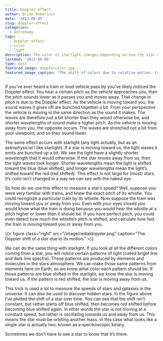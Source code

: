 ```yaml
---
title: Doppler effect
author: Brian Koberlein
date: '2013-09-05'
slug: doppler-effect
categories:
  - Astronomy
tags:
  - Doppler effect
  - color
  - light
description: The color of starlight changes depending on how the star moves relative to us 
lastmod: '2013-09-05'
type: post
featured_image: dopplercolor.jpg
featured_image_caption: "The shift of colors due to relative motion. Credit: Wikipedia"
---
```


If you’ve ever heard a train or loud vehicle pass by you’ve likely noticed the Doppler effect. You hear a certain pitch as the vehicle approaches you, then the pitch sounds lower as it passes you and moves away. That change in pitch is due to the Doppler effect. As the vehicle is moving toward you, the sound waves it gives off are bunched together a bit. From your perspective the vehicle is moving in the same direction as the sound it makes. The waves are therefore just a bit shorter than they would otherwise be, and shorter wavelengths of sound make a higher pitch. As the vehicle is moving away from you, the opposite occurs. The waves are stretched out a bit from your viewpoint, and so they sound lower.

The same effect occurs with starlight (any light actually, but as an astrophysicist I like starlight). If a star is moving toward us, the light waves it emits are bunched up a bit. We see the light have a slightly shorter wavelength that it would otherwise. If the star moves away from us, then the light waves look longer. Shorter wavelengths mean the light is shifted toward the blue (blue shifted), and longer wavelengths mean the light’s shifted toward the red (red shifted). This effect is not large for (most) stars. It’s color isn’t changed in a way we can see with the naked eye.

So how do we use this effect to measure a star’s speed? Well, suppose you were very familiar with trains, and knew the exact pitch of its whistle. You could recognize a particular train by its whistle. Now suppose the train was moving toward you or away from you. Even with your eyes closed you would know what the train is doing because you would hear the whistle at a pitch higher or lower than it should be. If you have perfect pitch, you could even detect how much the whistle’s pitch is shifted, and calculate how fast the train is moving toward you or away from you.

{{< figure class="right" src="/image/radialdoppler.png" caption="The Doppler shift of a star due to its motion." >}}

We can do the same thing with starlight. If you look at all the different colors coming from a star, you will notice certain patterns of light (called bright line and dark line spectra). Those patterns are produced by elements and molecules in the stars atmosphere. We can make those same patterns from elements here on Earth, so we know what color each pattern should be. If those patterns are blue shifted in the starlight, we know the star is moving toward us. If the pattern is red shifted, the star is moving away from us.

This trick is used a lot to measure the speeds of stars and galaxies in the universe. It can also be used to discover hidden stars. In the figure above I’ve plotted the shift of a star over time. You can see that the shift isn’t constant, but rather starts off blue shifted, then becomes red shifted before becoming blue shifted again. In other words the star is not moving at a constant speed, but rather is oscillating towards us and away from us. This means the star must be orbiting another mass. In this case what looks like a single star is actually two, known as a spectroscopic binary.

Sometimes we don’t have to see a star to know that it’s there.